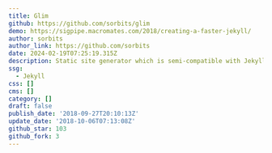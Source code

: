 ```yaml
---
title: Glim
github: https://github.com/sorbits/glim
demo: https://sigpipe.macromates.com/2018/creating-a-faster-jekyll/
author: sorbits
author_link: https://github.com/sorbits
date: 2024-02-19T07:25:19.315Z
description: Static site generator which is semi-compatible with Jekyll
ssg:
  - Jekyll
css: []
cms: []
category: []
draft: false
publish_date: '2018-09-27T20:10:13Z'
update_date: '2018-10-06T07:13:08Z'
github_star: 103
github_fork: 3
---
```


